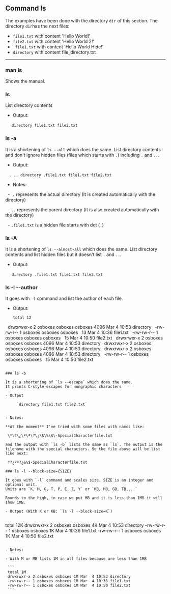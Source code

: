 ## Command ls

The examples have been done with the directory `dir` of this section.
The directory `dir`has the next files:
- `file1.txt` with content 'Hello World!'
- `file2.txt` with content 'Hello World 2!'
- `.file1.txt` with content 'Hello World Hide!'
- `directory` with content file_directory.txt

----
### man ls

Shows the manual.

### ls

List directory contents

- Output:

      `directory file1.txt file2.txt`
      
### ls -a 

It is a shortening of `ls --all` which does the same.
List directory contents and don't ignore hidden files (files which starts with `.`) including `.` and `..`.

- Output:

    `. .. directory .file1.txt file1.txt file2.txt`
  
- Notes: 

   -  `.`  represents the actual directory (It is created automatically with the directory)
  
   -  `..` represents the parent directory (It is also created automatically with the directory)
   
   - `.file1.txt` is a hidden file  starts with dot (`.`) 
   
### ls -A

It is a shortening of `ls --almost-all` which does the same.
List directory contents and list hidden files  but it doesn't list `.` and `..`.

- Output:

      `directory .file1.txt file1.txt file2.txt`
      
### ls -l --author

It goes with `-l` command and list the author of each file.
- Output: 

   ```
   total 12
   drwxrwxr-x 2 osboxes osboxes osboxes 4096 Mar  4 10:53 directory
   -rw-rw-r-- 1 osboxes osboxes osboxes   13 Mar  4 10:36 file1.txt
   -rw-rw-r-- 1 osboxes osboxes osboxes   15 Mar  4 10:50 file2.txt
   drwxrwxr-x 2 osboxes osboxes osboxes 4096 Mar  4 10:53 directory
   drwxrwxr-x 2 osboxes osboxes osboxes 4096 Mar  4 10:53 directory
   drwxrwxr-x 2 osboxes osboxes osboxes 4096 Mar  4 10:53 directory
   -rw-rw-r-- 1 osboxes osboxes osboxes   15 Mar  4 10:50 file2.txt
   ```

### ls -b

It is a shortening of `ls --escape` which does the same.
It prints C-style escapes for nongraphic characters
 
- Output

      `directory file1.txt file2.txt`
 
 
- Notes:
 
**At the moment** I've tried with some files with names like: 

    \*\?\¿\º\ª\?\¿\&\%\$\·SpecialCharacterfile.txt
    
and the output with `ls -b` lists the same as `ls`. The output is the filename with the special characters. So the file above will be list like next:

    *?¿ºª?¿&%$·SpecialCharacterfile.txt
  
### ls -l --block-size={SIZE}

It goes with `-l` command and scales size. SIZE is an integer and optional unit. 
Units are `K, M, G, T, P, E, Z, Y` or `KB, MB, GB, TB,...`

Rounds to the high, in case we put MB and it is less than 1MB it will show 1MB.

- Output (With K or KB: `ls -l --block-size=K`)


   ```
   total 12K
   drwxrwxr-x 2 osboxes osboxes 4K Mar  4 10:53 directory
   -rw-rw-r-- 1 osboxes osboxes 1K Mar  4 10:36 file1.txt
   -rw-rw-r-- 1 osboxes osboxes 1K Mar  4 10:50 file2.txt
   ```
   
- Notes:

  - With M or MB lists 1M in all files because are less than 1MB
  
    ```
    total 1M
    drwxrwxr-x 2 osboxes osboxes 1M Mar  4 10:53 directory
    -rw-rw-r-- 1 osboxes osboxes 1M Mar  4 10:36 file1.txt
    -rw-rw-r-- 1 osboxes osboxes 1M Mar  4 10:50 file2.txt
    ```

